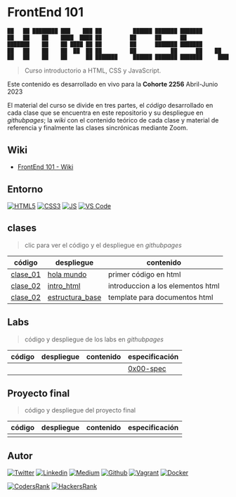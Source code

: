 # FrontEnd 101

```javascript
██   ██ ████████ ███    ███ ██          ██████ ███████ ███████         ██ ███████
██   ██    ██    ████  ████ ██         ██      ██      ██              ██ ██
███████    ██    ██ ████ ██ ██         ██      ███████ ███████         ██ ███████
██   ██    ██    ██  ██  ██ ██         ██           ██      ██    ██   ██      ██
██   ██    ██    ██      ██ ███████     ██████ ███████ ███████     █████  ███████
```

> Curso introductorio a HTML, CSS y JavaScript.

Este contenido es desarrollado en vivo para la **Cohorte 2256** Abril-Junio 2023

El material del curso se divide en tres partes, el *código* desarrollado en cada clase que se encuentra en este repositorio y su despliegue en *githubpages*; la *wiki* con el contenido teórico de cada clase y material de referencia y finalmente las clases sincrónicas mediante Zoom.

## Wiki

- [FrontEnd 101 - Wiki](https://github.com/ralexrivero/FrontEnd-101/wiki)

## Entorno

[![HTML5](https://img.shields.io/static/v1?label=&message=HTML5&color=E34F26&logo=HTML5&logoColor=E34F26&labelColor=2F333A)](https://developer.mozilla.org/en-US/docs/Web/Guide/HTML/HTML5)<!--HTML5-->
[![CSS3](https://img.shields.io/static/v1?label=&message=CSS3&color=0071B5&logo=CSS3&logoColor=1572B6&labelColor=2F333A)](https://developer.mozilla.org/en-US/docs/Web/CSS)<!-- CSS3 -->
[![JS](https://img.shields.io/static/v1?label=&message=JavaScript&color=F7DF1E&logo=JavaScript&logoColor=F7DF1E&labelColor=2F333A)](https://www.javascript.com)<!-- JS -->
[![VS Code](https://img.shields.io/static/v1?label=&message=Visual%20Studio%20Code&color=007ACC&logo=Visual%20Studio%20Code&logoColor=007ACC&labelColor=2F333A)](https://code.visualstudio.com/) <!-- vs code -->

## clases

> clic para ver el código y el despliegue en *githubpages*

| código | despliegue | contenido |
|--------|------------------------------------|---------------|
| [clase_01](./clases/clase_01/hola_mundo.html) | [hola mundo](https://ralexrivero.github.io/FrontEnd-101/clases/clase_01/hola_mundo.html) | primer código en html |
| [clase_02](./clases/clase_02/intro_html.html) | [intro_html](https://ralexrivero.github.io/FrontEnd-101/clases/clase_02/intro_html.html) | introduccion a los elementos html |
| [clase_02](./clases/clase_02/estructura_base.html) | [estructura_base](https://ralexrivero.github.io/FrontEnd-101/clases/clase_02/estructura_base.html) | template para documentos html |


## Labs

> código y despliegue de los labs en *githubpages*

| código | despliegue | contenido | especificación |
|--------|------------------------------------|---------------|---------------|
| | | | [0x00-spec](./labs/0x00-lab/0x00-espec.md) |

## Proyecto final

> código y despliegue del proyecto final

| código | despliegue | contenido | especificación |
|--------|------------------------------------|---------------|---------------|
| | | | |

## Autor

[![Twitter](https://img.shields.io/twitter/follow/ralex_uy?style=social)](https://twitter.com/ralex_uy) <!-- twitter -->
[![Linkedin](https://img.shields.io/badge/LinkedIn-+29K-blue?style=social&logo=linkedin)](https://www.linkedin.com/in/ronald-rivero/) <!-- linkedin -->
[![Medium](https://img.shields.io/static/v1?label=&message=Medium&color=000000&logo=Medium&logoColor=000000&labelColor=888888)](https://medium.com/@ralexrivero)<!-- medium -->
[![Github](https://img.shields.io/github/followers/ralexrivero?style=social)](https://github.com/ralexrivero/) <!-- github -->
[![Vagrant](https://img.shields.io/static/v1?label=&message=Vagrant%20Profile&color=1868F2&logo=vagrant&labelColor=2F333A)](https://app.vagrantup.com/ralexrivero) <!-- vagrant -->
[![Docker](https://img.shields.io/static/v1?label=&message=Docker%20Profile&color=2496ED&logo=Docker&labelColor=2F333A)](https://hub.docker.com/u/ralexrivero) <!-- docker -->

[![CodersRank](https://img.shields.io/static/v1?label=&message=Coders%20Rank&color=67A4AC&logo=CodersRank&logoColor=67A4AC&labelColor=2F333A)](https://profile.codersrank.io/user/ralexrivero) <!-- codersrank -->
[![HackersRank](https://img.shields.io/static/v1?label=&message=Hacker%20Rank&color=00EA64&logo=HackerRank&logoColor=00EA64&labelColor=2F333A)](https://www.hackerrank.com/ralexrivero) <!-- hackerrank -->
<!-- Behance -->
<!-- website -->
